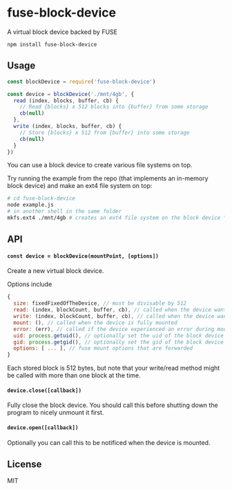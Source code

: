 # fuse-block-device

A virtual block device backed by FUSE

```
npm install fuse-block-device
```

## Usage

``` js
const blockDevice = require('fuse-block-device')

const device = blockDevice('./mnt/4gb', {
  read (index, blocks, buffer, cb) {
    // Read {blocks} x 512 blocks into {buffer} from some storage
    cb(null)
  },
  write (index, blocks, buffer, cb) {
    // Store {blocks} x 512 from {buffer} into some storage
    cb(null)
  }
})
```

You can use a block device to create various file systems on top.

Try running the example from the repo (that implements an in-memory block device)
and make an ext4 file system on top:

``` sh
# cd fuse-block-device
node example.js
# in another shell in the same folder
mkfs.ext4 ./mnt/4gb # creates an ext4 file system on the block device \o/
```

## API

#### `const device = blockDevice(mountPoint, [options])`

Create a new virtual block device.

Options include

``` js
{
  size: fixedFixedOfTheDevice, // must be divisable by 512
  read: (index, blockCount, buffer, cb), // called when the device wants to read blocks
  write: (index, blockCount, buffer, cb), // called when the device wants to write blocks
  mount: (), // called when the device is fully mounted
  error: (err), // called if the device experienced an error during mount
  uid: process.getuid(), // optionally set the uid of the block device
  gid: process.getgid(), // optionally set the gid of the block device
  options: [ ... ], // fuse mount options that are forwarded
}
```

Each stored block is 512 bytes, but note that your write/read method might be called with more than
one block at the time.

#### `device.close([callback])`

Fully close the block device. You should call this before shutting down the program to nicely unmount it first.

#### `device.open([callback])`

Optionally you can call this to be notificed when the device is mounted.

## License

MIT
